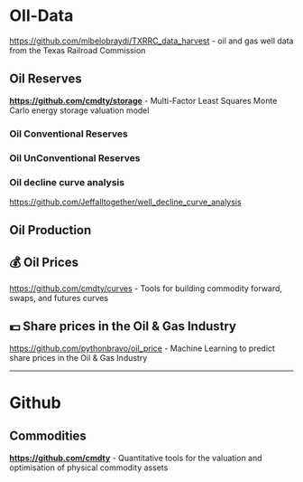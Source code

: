 # OIl-Data

https://github.com/mlbelobraydi/TXRRC_data_harvest -  oil and gas well data from the Texas Railroad Commission

## Oil Reserves

**https://github.com/cmdty/storage** -  Multi-Factor Least Squares Monte Carlo energy storage valuation model              

### Oil Conventional Reserves

### Oil UnConventional Reserves

### Oil decline curve analysis
https://github.com/Jeffalltogether/well_decline_curve_analysis


## Oil Production

## 💰 Oil Prices                  
https://github.com/cmdty/curves - Tools for building commodity forward, swaps, and futures curves                   

## 💵 Share prices in the Oil & Gas Industry                           
https://github.com/pythonbravo/oil_price - Machine Learning to predict share prices in the Oil & Gas Industry                     

- - -
# Github

## Commodities                 
**https://github.com/cmdty** - Quantitative tools for the valuation and optimisation of physical commodity assets            

